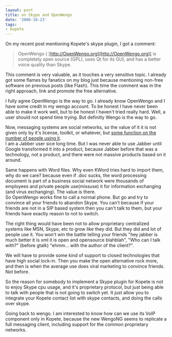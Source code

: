 ```yaml
---
layout: post
title: on Skype and OpenWengo
date: '2006-10-23'
tags:
- kopete
---
```


On my recent post mentioning Kopete's skype plugin, I got a comment:

> OpenWengo ( [http://OpenWengo.org](http://OpenWengo.org)) is completely open source (GPL), uses Qt for its GUI, and has a better voice quality than Skype.

This comment is very valuable, as it touches a very sensitive topic. I already got some flames by fanatics on my blog just because mentioning non-free software on previous posts (like Flash). This time the comment was in the right approach, link and promote the free alternative.

I fully agree OpenWengo is the way to go. I already know OpenWengo and I have some credit in my wengo account. To be honest I have never been able to make it work well, but to be honest I haven't tried really hard. Well, a user should not spend time trying. But definitly Wengo is the way to go.

Now, messaging systems are social networks, so the value of it it is not given only by it's license, toolkit, or whatever, but [some function on the number of people using it][1].  
I am a Jabber user sice long time. But I was never able to use Jabber until Google transformed it into a product, because Jabber before that was a technology, not a product, and there were not massive products based on it around.

Same happens with Word files. Why even KWord tries hard to import them, why do we care? because even if .doc sucks, the word processing document is part of a business social network were thousands of employees and private people use(missuse) it for information exchanging (and virus exchanging). The value is there.  
So OpenWengo works fine to call a normal phone. But go and try to convince all your friends to abandon Skype. You can't because if your friends are not in a SIP based system then you can't talk to them, but your friends have exactly reason to not to switch.

The right thing would have been not to allow proprietary centralized systems like MSN, Skype, etc to grow like they did. But they did and lot of people use it. You won't win the battle telling your friends "hey jabber is much better it is xml it is open and opensource blahblah", "Who can I talk with?" (before gtalk) "ehmm... with the author of the client?".

We will have to provide some kind of support to closed technologies that have high social lock-in. Then you make the open alternative rock more, and then is when the average use does viral marketing to convince friends. Not before.

So the reason for somebody to implement a Skype plugin for Kopete is not to enjoy Skype cpu usage, and it's proprietary protocol, but just being able to talk with people that is not going to switch yet. It just allow you to integrate your Kopete contact list with skype contacts, and doing the calls over skype.

Going back to wengo. I am interested to know how can we use its VoIP component only in Kopete, because the new WengoNG seems to replicate a full messaging client, including support for the common proprietary networks.

[1]: http://en.wikipedia.org/wiki/Metcalfe's\_law

